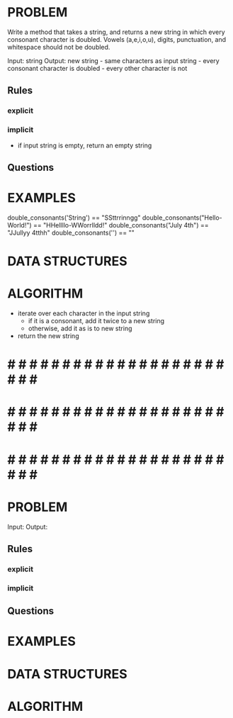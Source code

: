 # PROBLEM
Write a method that takes a string, and returns a new string in which every consonant character is doubled. Vowels (a,e,i,o,u), digits, punctuation, and whitespace should not be doubled.

  Input: string
  Output: new string
    - same characters as input string
    - every consonant character is doubled
    - every other character is not

  ## Rules
  ### explicit
  
  ### implicit
  - if input string is empty, return an empty string

  ## Questions


# EXAMPLES
double_consonants('String') == "SSttrrinngg"
double_consonants("Hello-World!") == "HHellllo-WWorrlldd!"
double_consonants("July 4th") == "JJullyy 4tthh"
double_consonants('') == ""

# DATA STRUCTURES


# ALGORITHM
- iterate over each character in the input string
  - if it is a consonant, add it twice to a new string
  - otherwise, add it as is to new string
- return the new string

# # # # # # # # # # # # # # # # # # # # # # # # #
# # # # # # # # # # # # # # # # # # # # # # # # #
# # # # # # # # # # # # # # # # # # # # # # # # #

# PROBLEM


  Input: 
  Output:

  ## Rules
  ### explicit
  
  ### implicit


  ## Questions


# EXAMPLES


# DATA STRUCTURES


# ALGORITHM
